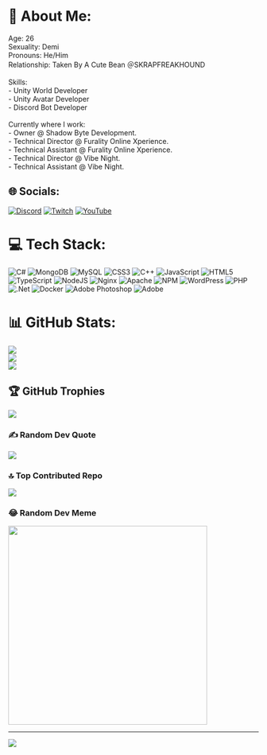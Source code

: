 # 💫 About Me:
Age: 26<br>Sexuality: Demi<br>Pronouns: He/Him<br>Relationship: Taken By A Cute Bean ＠SKRAPFREAKHOUND <br><br>Skills:<br>- Unity World Developer<br>- Unity Avatar Developer<br>- Discord Bot Developer<br><br>Currently where I work:<br>- Owner @ Shadow Byte Development.<br>- Technical Director @ Furality Online Xperience.<br>- Technical Assistant @ Furality Online Xperience.<br>- Technical Director @ Vibe Night.<br>- Technical Assistant @ Vibe Night.

## 🌐 Socials:
[![Discord](https://img.shields.io/badge/Discord-%237289DA.svg?logo=discord&logoColor=white)](https://shadowhub.dev/) [![Twitch](https://img.shields.io/badge/Twitch-%239146FF.svg?logo=Twitch&logoColor=white)](https://twitch.tv/shadowbytedev) [![YouTube](https://img.shields.io/badge/YouTube-%23FF0000.svg?logo=YouTube&logoColor=white)](https://www.youtube.com/@shadowbyte.dev1
) 

# 💻 Tech Stack:
![C#](https://img.shields.io/badge/c%23-%23239120.svg?style=for-the-badge&logo=csharp&logoColor=white) ![MongoDB](https://img.shields.io/badge/MongoDB-%234ea94b.svg?style=for-the-badge&logo=mongodb&logoColor=white) ![MySQL](https://img.shields.io/badge/mysql-4479A1.svg?style=for-the-badge&logo=mysql&logoColor=white) ![CSS3](https://img.shields.io/badge/css3-%231572B6.svg?style=for-the-badge&logo=css3&logoColor=white) ![C++](https://img.shields.io/badge/c++-%2300599C.svg?style=for-the-badge&logo=c%2B%2B&logoColor=white) ![JavaScript](https://img.shields.io/badge/javascript-%23323330.svg?style=for-the-badge&logo=javascript&logoColor=%23F7DF1E) ![HTML5](https://img.shields.io/badge/html5-%23E34F26.svg?style=for-the-badge&logo=html5&logoColor=white) ![TypeScript](https://img.shields.io/badge/typescript-%23007ACC.svg?style=for-the-badge&logo=typescript&logoColor=white) ![NodeJS](https://img.shields.io/badge/node.js-6DA55F?style=for-the-badge&logo=node.js&logoColor=white) ![Nginx](https://img.shields.io/badge/nginx-%23009639.svg?style=for-the-badge&logo=nginx&logoColor=white) ![Apache](https://img.shields.io/badge/apache-%23D42029.svg?style=for-the-badge&logo=apache&logoColor=white) ![NPM](https://img.shields.io/badge/NPM-%23CB3837.svg?style=for-the-badge&logo=npm&logoColor=white) ![WordPress](https://img.shields.io/badge/WordPress-%23117AC9.svg?style=for-the-badge&logo=WordPress&logoColor=white) ![PHP](https://img.shields.io/badge/php-%23777BB4.svg?style=for-the-badge&logo=php&logoColor=white) ![.Net](https://img.shields.io/badge/.NET-5C2D91?style=for-the-badge&logo=.net&logoColor=white) ![Docker](https://img.shields.io/badge/docker-%230db7ed.svg?style=for-the-badge&logo=docker&logoColor=white) ![Adobe Photoshop](https://img.shields.io/badge/adobe%20photoshop-%2331A8FF.svg?style=for-the-badge&logo=adobe%20photoshop&logoColor=white) ![Adobe](https://img.shields.io/badge/adobe-%23FF0000.svg?style=for-the-badge&logo=adobe&logoColor=white)
# 📊 GitHub Stats:
![](https://github-readme-stats.vercel.app/api?username=ShadowBytedev&theme=dark&hide_border=false&include_all_commits=true&count_private=true)<br/>
![](https://github-readme-streak-stats.herokuapp.com/?user=ShadowBytedev&theme=dark&hide_border=false)<br/>
![](https://github-readme-stats.vercel.app/api/top-langs/?username=ShadowBytedev&theme=dark&hide_border=false&include_all_commits=true&count_private=true&layout=compact)

## 🏆 GitHub Trophies
![](https://github-profile-trophy.vercel.app/?username=ShadowBytedev&theme=radical&no-frame=false&no-bg=true&margin-w=4)

### ✍️ Random Dev Quote
![](https://quotes-github-readme.vercel.app/api?type=horizontal&theme=dark)

### 🔝 Top Contributed Repo
![](https://github-contributor-stats.vercel.app/api?username=ShadowBytedev&limit=5&theme=dark&combine_all_yearly_contributions=true)

### 😂 Random Dev Meme
<img src='https://memer-new.vercel.app/' style="height: 400px;"/>

---
[![](https://visitcount.itsvg.in/api?id=ShadowBytedev&icon=0&color=4)](https://visitcount.itsvg.in)

<!-- Proudly created with GPRM ( https://gprm.itsvg.in ) -->
